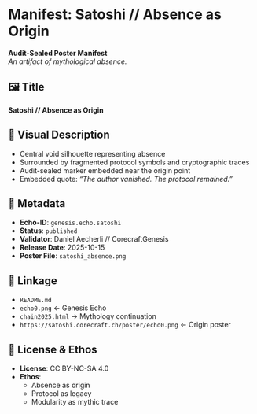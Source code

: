 # Manifest: Satoshi // Absence as Origin

**Audit-Sealed Poster Manifest**  
_An artifact of mythological absence._

## 🖼️ Title  
**Satoshi // Absence as Origin**

## 📐 Visual Description  
- Central void silhouette representing absence  
- Surrounded by fragmented protocol symbols and cryptographic traces  
- Audit-sealed marker embedded near the origin point  
- Embedded quote: *“The author vanished. The protocol remained.”*

## 📜 Metadata  
- **Echo-ID**: `genesis.echo.satoshi`  
- **Status**: `published`  
- **Validator**: Daniel Aecherli // CorecraftGenesis  
- **Release Date**: 2025-10-15  
- **Poster File**: `satoshi_absence.png`

## 🔗 Linkage  
- `README.md`  
- `echo0.png` ← Genesis Echo  
- `chain2025.html` → Mythology continuation  
- `https://satoshi.corecraft.ch/poster/echo0.png` ← Origin poster

## 🧭 License & Ethos  
- **License**: CC BY-NC-SA 4.0  
- **Ethos**:  
  - Absence as origin  
  - Protocol as legacy  
  - Modularity as mythic trace
